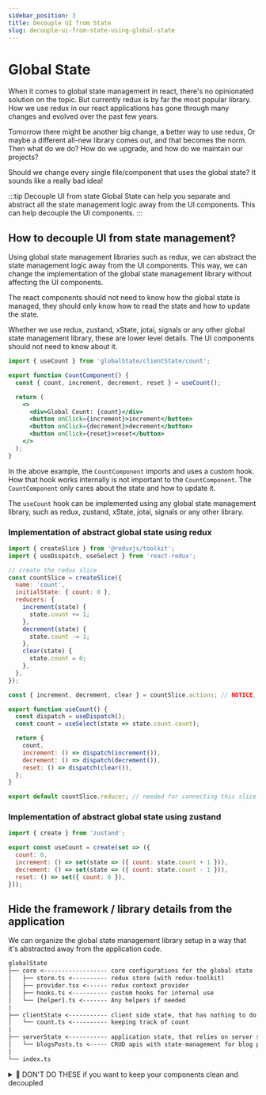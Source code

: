 ```yaml
---
sidebar_position: 3
title: Decouple UI from State
slug: decouple-ui-from-state-using-global-state
---
```


# Global State

When it comes to global state management in react, there's no opinionated solution on the topic. But currently redux is by far the most popular library. How we use redux in our react applications has gone through many changes and evolved over the past few years.

Tomorrow there might be another big change, a better way to use redux, Or maybe a different all-new library comes out, and that becomes the norm. Then what do we do? How do we upgrade, and how do we maintain our projects?

Should we change every single file/component that uses the global state? It sounds like a really bad idea!

:::tip Decouple UI from state
Global State can help you separate and abstract all the state management logic away from the UI components. This can help decouple the UI components.
:::

## How to decouple UI from state management?

Using global state management libraries such as redux, we can abstract the state management logic away from the UI components. This way, we can change the implementation of the global state management library without affecting the UI components.

The react components should not need to know how the global state is managed, they should only know how to read the state and how to update the state.

Whether we use redux, zustand, xState, jotai, signals or any other global state management library, these are lower level details. The UI components should not need to know about it.

```jsx title="example"
import { useCount } from 'globalState/clientState/count';

export function CountComponent() {
  const { count, increment, decrement, reset } = useCount();

  return (
    <>
      <div>Global Count: {count}</div>
      <button onClick={increment}>increment</button>
      <button onClick={decrement}>decrement</button>
      <button onClick={reset}>reset</button>
    </>
  );
}
```

In the above example, the `CountComponent` imports and uses a custom hook. How that hook works internally is not important to the `CountComponent`. The `CountComponent` only cares about the state and how to update it.

The `useCount` hook can be implemented using any global state management library, such as redux, zustand, xState, jotai, signals or any other library.

### Implementation of abstract global state using redux

```jsx title="📁 globalState/clientState/count.js"
import { createSlice } from '@reduxjs/toolkit';
import { useDispatch, useSelect } from 'react-redux';

// create the redux slice
const countSlice = createSlice({
  name: 'count',
  initialState: { count: 0 },
  reducers: {
    increment(state) {
      state.count += 1;
    },
    decrement(state) {
      state.count -= 1;
    },
    clear(state) {
      state.count = 0;
    },
  },
});

const { increment, decrement, clear } = countSlice.actions; // NOTICE, I'M NOT EXPORTING THE ACTIONS

export function useCount() {
  const dispatch = useDispatch();
  const count = useSelect(state => state.count.count);

  return {
    count,
    increment: () => dispatch(increment()),
    decrement: () => dispatch(decrement()),
    reset: () => dispatch(clear()),
  };
}

export default countSlice.reducer; // needed for connecting this slice to redux-store
```

### Implementation of abstract global state using zustand

```jsx title="📁 globalState/clientState/count.js"
import { create } from 'zustand';

export const useCount = create(set => ({
  count: 0,
  increment: () => set(state => ({ count: state.count + 1 })),
  decrement: () => set(state => ({ count: state.count - 1 })),
  reset: () => set({ count: 0 }),
}));
```

## Hide the framework / library details from the application

We can organize the global state management library setup in a way that it's abstracted away from the application code.

```txt title="📁 globalState folder structure"
globalState
├── core <------------------ core configurations for the global state
│   ├── store.ts <---------- redux store (with redux-toolkit)
│   ├── provider.tsx <------ redux context provider
│   ├── hooks.ts <---------- custom hooks for internal use
│   └── [helper].ts <------- Any helpers if needed
|
├── clientState <----------- client side state, that has nothing to do with server data
│   └── count.ts <---------- keeping track of count
|
├── serverState <----------- application state, that relies on server side data fetched from some APIs
│   └── blogsPosts.ts <----- CRUD apis with state-management for blog posts
|
└── index.ts
```

<details>
  <summary>🧨 DON'T DO THESE if you want to keep your components clean and decoupled</summary>

If you get any value or functions returned form any hook, it's only mean't to be used within that component, and not to be passed down to child components, or to any utility functions which might be called outside the react's lifecycle.

```jsx title="💩💩💩 Worst usage"
import { useNavigate } from 'react-router-dom';
import { useDispatch } from 'react-redux';
import { someAction } from 'globalStore/actions';

function ComponentA() {
  const navigate = useNavigate();
  const dispatch = useDispatch();

  const onSomeEvent = () => {
    dispatch(
      someAction({
        dispatch, // 💩💩💩💩💩
        navigate, // 💩💩💩💩💩
        somePayload,
      }),
    );
  };

  return <button onClick={onSomeEvent}>Click Me</button>;
}
```

<b>
  This is a bad practice because it tightly couples the component with the global state management library and the routing library. It's very hard to
  track bugs and issues in such code, and it makes the component not reusable at all.
</b>

</details>
